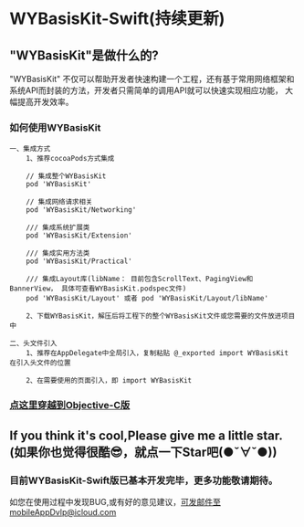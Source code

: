 # WYBasisKit-Swift(持续更新)



## "WYBasisKit"是做什么的?

"WYBasisKit" 不仅可以帮助开发者快速构建一个工程，还有基于常用网络框架和系统API而封装的方法，开发者只需简单的调用API就可以快速实现相应功能， 大幅提高开发效率。

### 如何使用WYBasisKit
```
一、集成方式
    1、推荐cocoaPods方式集成

    // 集成整个WYBasisKit
    pod 'WYBasisKit' 

    // 集成网络请求相关
    pod 'WYBasisKit/Networking'

    /// 集成系统扩展类
    pod 'WYBasisKit/Extension'

    /// 集成实用方法类
    pod 'WYBasisKit/Practical'
    
    /// 集成Layout库(libName： 目前包含ScrollText、PagingView和BannerView， 具体可查看WYBasisKit.podspec文件)
    pod 'WYBasisKit/Layout' 或者 pod 'WYBasisKit/Layout/libName'

    2、下载WYBasisKit，解压后将工程下的整个WYBasisKit文件或您需要的文件放进项目中
    
二、头文件引入
    1、推荐在AppDelegate中全局引入，复制粘贴 @_exported import WYBasisKit 在引入头文件的位置
    
    2、在需要使用的页面引入，即 import WYBasisKit
```

### [点这里穿越到Objective-C版](https://github.com/Jacke·xu/WYBasisKit.git)




## If you think it's cool,Please give me a little star. (如果你也觉得很酷😎，就点一下Star吧(●ˇ∀ˇ●))

### 目前WYBasisKit-Swift版已基本开发完毕，更多功能敬请期待。


如您在使用过程中发现BUG,或有好的意见建议，可发邮件至mobileAppDvlp@icloud.com
